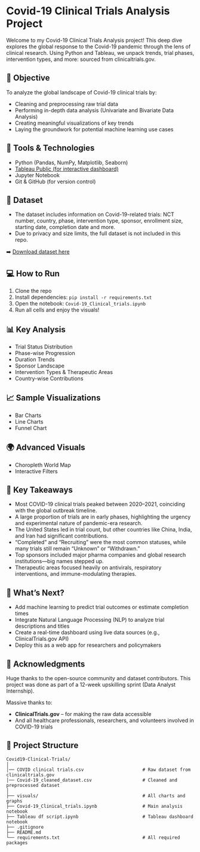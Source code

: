 # Covid-19 Clinical Trials Analysis Project

Welcome to my Covid-19 Clinical Trials Analysis project! This deep dive explores the global response to the Covid-19 pandemic through the lens of clinical research. Using Python and Tableau, we unpack trends, trial phases, intervention types, and more: sourced from clinicaltrials.gov.

## 🧠 Objective

To analyze the global landscape of Covid-19 clinical trials by:
- Cleaning and preprocessing raw trial data
- Performing in-depth data analysis (Univariate and Bivariate Data Analysis)
- Creating meaningful visualizations of key trends
- Laying the groundwork for potential machine learning use cases

## 🔧 Tools & Technologies

- Python (Pandas, NumPy, Matplotlib, Seaborn)
- [Tableau Public (for interactive dashboard)](https://public.tableau.com/app/profile/naila.srivastava/viz/Covid-19ClinicalTrialsDashboard_17484336631320/Covid-19TableauDashboard)
- Jupyter Notebook
- Git & GitHub (for version control)

## 📁 Dataset

- The dataset includes information on Covid-19-related trials: NCT number, country, phase, intervention type, sponsor, enrollment size, starting date, completion date and more.
- Due to privacy and size limits, the full dataset is not included in this repo.

➡️ [Download dataset here](https://www.kaggle.com/datasets/nailasrivastava/covid-19-clinical-trials-data)

## 💻 How to Run
1. Clone the repo  
2. Install dependencies: `pip install -r requirements.txt`  
3. Open the notebook: `Covid-19_Clinical_trials.ipynb`  
4. Run all cells and enjoy the visuals!

## 📊 Key Analysis

* Trial Status Distribution
* Phase-wise Progression
* Duration Trends
* Sponsor Landscape
* Intervention Types & Therapeutic Areas
* Country-wise Contributions

## 📈 Sample Visualizations

* Bar Charts
* Line Charts
* Funnel Chart

## 🌍 Advanced Visuals

* Choropleth World Map
* Interactive Filters 

## 📝 Key Takeaways

* Most COVID-19 clinical trials peaked between 2020–2021, coinciding with the global outbreak timeline.
* A large proportion of trials are in early phases, highlighting the urgency and experimental nature of pandemic-era research.
* The United States led in trial count, but other countries like China, India, and Iran had significant contributions.
* “Completed” and “Recruiting” were the most common statuses, while many trials still remain “Unknown” or “Withdrawn.”
* Top sponsors included major pharma companies and global research institutions—big names stepped up.
* Therapeutic areas focused heavily on antivirals, respiratory interventions, and immune-modulating therapies.

## 🧩 What’s Next?

* Add machine learning to predict trial outcomes or estimate completion times
* Integrate Natural Language Processing (NLP) to analyze trial descriptions and titles
* Create a real-time dashboard using live data sources (e.g., ClinicalTrials.gov API)
* Deploy this as a web app for researchers and policymakers 

## 🙌 Acknowledgments
Huge thanks to the open-source community and dataset contributors. 
This project was done as part of a 12-week upskilling sprint (Data Analyst Internship).

Massive thanks to:
* **ClinicalTrials.gov** – for making the raw data accessible
* And all healthcare professionals, researchers, and volunteers involved in COVID-19 trials

## 📂 Project Structure

```plaintext
Covid19-Clinical-Trials/
│
│── COVID clinical trials.csv                      # Raw dataset from clinicaltrials.gov
│── Covid-19_cleaned_dataset.csv                   # Cleaned and preprocessed dataset
│
├── visuals/                                       # All charts and graphs
├── Covid-19_Clinical_trials.ipynb                 # Main analysis notebook
├── Tableau df script.ipynb                        # Tableau dashboard notebook
├── .gitignore
├── README.md
└── requirements.txt                               # All required packages
